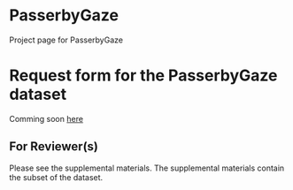 # PasserbyGaze
Project page for PasserbyGaze
# Request form for the PasserbyGaze dataset
Comming soon [here](https://forms.gle/KYTUkg134gyofK248)
## For Reviewer(s)
Please see the supplemental materials. The supplemental materials contain the subset of the dataset.
